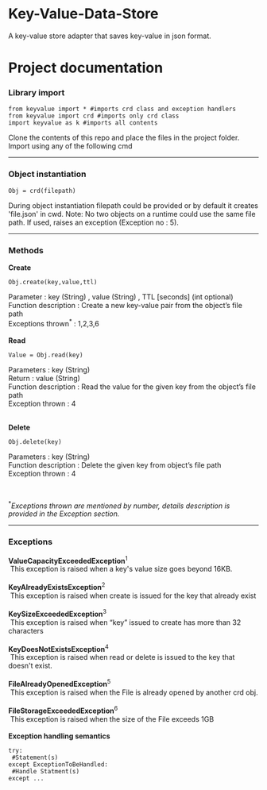 # Key-Value-Data-Store
 A key-value store adapter that saves key-value in json format.
# Project documentation
<b><h3>Library import</h3></b>

```
from keyvalue import * #imports crd class and exception handlers
from keyvalue import crd #imports only crd class
import keyvalue as k #imports all contents
```
Clone the contents of this repo and place the files in the project folder. Import using any of the following cmd
<hr>
<b><h3>Object instantiation</h3></b>

```
Obj = crd(filepath)
```
During object instantiation filepath could be provided or by default it creates 'file.json' in cwd. Note: No two objects on a runtime could use the same file path. If used, raises an exception (Exception no : 5).
<br>
<hr>

<b><h3>Methods</h3></b>
<b>Create</b><br>
  ```
  Obj.create(key,value,ttl)
  ```
  Parameter : key (String) , value (String) , TTL [seconds] (int optional) <br>
  Function description : Create a new key-value pair from the object’s file path<br>
  Exceptions thrown<sup>*</sup> : 1,2,3,6<br>
  <br>
<b>Read</b><br>
  ```
  Value = Obj.read(key)
  ```
  Parameters : key (String)<br>
  Return : value (String)<br>
  Function description : Read the value for the given key from the object’s file path<br>
  Exception thrown : 4<br>
  <br>

<b>Delete</b><br>
  ```
  Obj.delete(key)
  ```
Parameters : key (String)<br>
Function description : Delete the given key from object’s file path<br>
Exception thrown : 4<br>
 
  <br>

<sup>*</sup><i>Exceptions thrown are mentioned by number, details description is provided in the Exception section.</i>

<hr>
<b><h3>Exceptions</h3></b>
<b>ValueCapacityExceededException</b><sup>1</sup><br>
&nbsp;This exception is raised when a key's value size goes beyond 16KB.<br><br>
<b>KeyAlreadyExistsException</b><sup>2</sup><br>
&nbsp;This exception is raised when create is issued for the key that already exist<br><br>
<b>KeySizeExceededException</b><sup>3</sup><br>
&nbsp;This exception is raised when “key” issued to create has more than 32 characters<br><br>
<b>KeyDoesNotExistsException</b><sup>4</sup><br>
&nbsp;This exception is raised when read or delete is issued to the key that doesn't exist.<br><br>
<b>FileAlreadyOpenedException</b><sup>5</sup><br>
&nbsp;This exception is raised when the File is already opened by another crd obj.<br><br>
<b>FileStorageExceededException</b><sup>6</sup><br>
&nbsp;This exception is raised when the size of the File exceeds 1GB <br><br>
<b>Exception handling semantics</b>

```
try:
 #Statement(s)
except ExceptionToBeHandled:
 #Handle Statment(s)
except ...
```
